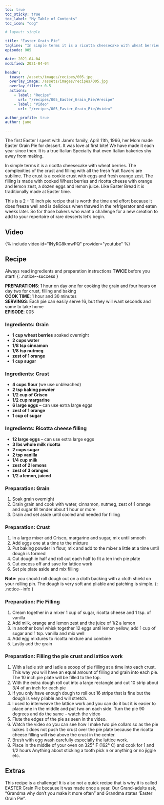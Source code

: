 ```yaml
---
toc: true
toc_sticky: true
toc_label: "My Table of Contents"
toc_icon: "cog"

# layout: single

title: "Easter Grain Pie"
tagline: "In simple terms it is a ricotta cheesecake with wheat berries."
episode: 005

date: 2021-04-04
modified: 2021-04-04

header:
  teaser: /assets/images/recipes/005.jpg
  overlay_image: /assets/images/recipes/005.jpg
  overlay_filter: 0.5
  actions:
    - label: "Recipe"
      url: "/recipes/005_Easter_Grain_Pie/#recipe"
    - label: "Video"
      url: "/recipes/005_Easter_Grain_Pie/#video"

author_profile: true
author: jane

---
```


The first Easter I spent with Jane’s family, April 11th, 1966, her Mom made Easter Grain Pie for dessert. It was love at first bite! We have made it each year since then. It is a true Italian Specialty that even Italian bakeries shy away from making.

In simple terms it is a ricotta cheesecake with wheat berries. The complexities of the crust and filling with all the fresh fruit flavors are sublime. The crust is a cookie crust with eggs and fresh orange zest. The filling is made with cooked Wheat berries and ricotta cheese with orange and lemon zest, a dozen eggs and lemon juice. Like Easter Bread it is traditionally made at Easter time.

This is a 2 - 10 inch pie recipe that is worth the time and effort because it does freeze well and is delicious when thawed in the refrigerator and eaten weeks later. So for those bakers who want a challenge for a new creation to add to your repertoire of rare desserts let’s begin.

## Video

{% include video id="lNyRG8kmwPQ" provider="youtube" %}

## Recipe

Always read ingredients and preparation instructions **TWICE** before you start!
{: .notice--success }

**PREPARATIONS**: 1 hour on day one for cooking the grain and four hours on day two for crust, filling and baking<br>
**COOK TIME**: 1 hour and 30 minutes<br>
**SERVINGS**: Each pie can easily serve 16, but they will want seconds and some to take home<br>
**EPISODE**: 005

### Ingredients: Grain

* **1 cup wheat berries** soaked overnight
* **2 cups water**
* **1/8 tsp cinnamon**
* **1/8 tsp nutmeg**
* **zest of 1 orange**
* **1 cup sugar**

### Ingredients: Crust

* **4 cups flour** (we use unbleached)
* **2 tsp baking powder**
* **1/2 cup of Crisco**
* **1/2 cup margarine**
* **6 large eggs** – can use extra large eggs
* **zest of 1 orange**
* **1 cup of sugar**

### Ingredients: Ricotta cheese filling

* **12 large eggs** – can use extra large eggs
* **3 lbs whole milk ricotta**
* **2 cups sugar**
* **2 tsp vanilla**
* **1/4 cup milk**
* **zest of 2 lemons**
* **zest of 3 oranges**
* **1/2 a lemon,  juiced**

### Preparation: Grain

1. Soak grain overnight
2. Drain grain and cook with water, cinnamon, nutmeg, zest of 1 orange and sugar till tender about 1 hour or more
3. Drain and set aside until cooled and needed for filling

### Preparation: Crust

1. In a large mixer add Crisco, margarine and sugar, mix until smooth
2. Add eggs one at a time to the mixture
3. Put baking powder in flour, mix and add to the mixer a little at a time until dough is formed
4. Cut dough in half and roll out each half to fit a ten inch pie plate
5. Cut excess off and save for lattice work
6. Set pie plate aside and mix filling

**Note:** you should roll dough out on a cloth backing with a cloth shield on your rolling pin. The dough is very soft and pliable and patching is simple.
{: .notice--info }

### Preparation: Pie Filling 

1. Cream together in a mixer 1 cup of sugar, ricotta cheese and 1 tsp. of vanilla
2. Add milk, orange and lemon zest and the juice of 1/2 a lemon
3. In another bowl whisk together 12 eggs until lemon yellow, add 1 cup of sugar and 1 tsp. vanilla and mix well
4. Add egg mixtures to ricotta mixture and combine
5. Lastly add the grain

### Preparation: Filling the pie crust and lattice work

1. With a ladle stir and ladle a scoop of pie filling at a time into each crust. This way you will have an equal amount of filling and grain into each pie. The 10 inch pie plate will be filled to the top.
2. With the extra dough roll out into a large rectangle and cut 10 strip about 3/4 of an inch for each pie
3. If you only have enough dough to roll out 16 strips that is fine but the dough is very pliable and will stretch.
4. I used to interweave the lattice work and you can do it but it is easier to place one in the middle and put two on each side. Turn the pie 90 degrees and do the same – watch the video
5. Flute the edges of the pie as seen in the video.
6. Watch the video so you can see how I make two pie collars so as the pie bakes it does not push the crust over the pie plate because the ricotta cheese filling will rise above the crust in the center. 
7. Brush with egg wash carefully especially the lattice work.
8. Place in the middle of your oven on 325&deg; F (162&deg; C) and cook for 1 and 1/2 hours
Anything about sticking a tooth pick n or anything or no jiggle etc.

## Extras

This recipe is a challenge! It is also not a quick recipe that is why it is called EASTER Grain Pie because it was made once a year. Our Grand-adults ask, “Grandma why don’t you make it more often” and Grandma states ‘Easter Grain Pie”.
